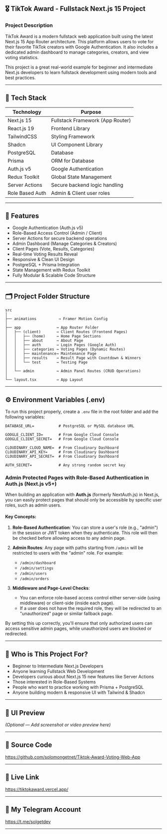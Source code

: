 ## 🎖️ TikTok Award - Fullstack Next.js 15 Project

### Project Description
TikTok Award is a modern fullstack web application built using the latest Next.js 15 App Router architecture. This platform allows users to vote for their favorite TikTok creators with Google Authentication. It also includes a dedicated admin dashboard to manage categories, creators, and view voting statistics.

This project is a great real-world example for beginner and intermediate Next.js developers to learn fullstack development using modern tools and best practices.

---

## 🚀 Tech Stack

| Technology        | Purpose                                  |
|------------------|-------------------------------------------|
| Next.js 15       | Fullstack Framework (App Router)         |
| React.js 19      | Frontend Library                          |
| TailwindCSS      | Styling Framework                        |
| Shadcn           | UI Component Library                     |
| PostgreSQL       | Database                                 |
| Prisma           | ORM for Database                         |
| Auth.js v5       | Google Authentication                   |
| Redux Toolkit    | Global State Management                  |
| Server Actions   | Secure backend logic handling            |
| Role Based Auth  | Admin & Client user roles                |

---

## 🔑 Features

- Google Authentication (Auth.js v5)
- Role-Based Access Control (Admin / Client)
- Server Actions for secure backend operations
- Admin Dashboard (Manage Categories & Creators)
- Client Pages (Vote, Results, Categories)
- Real-time Voting Results Reveal
- Responsive & Clean UI Design
- PostgreSQL + Prisma Integration
- State Management with Redux Toolkit
- Fully Modular & Scalable Code Structure

---

## 🗂️ Project Folder Structure

```
src
│
├── animations          → Framer Motion Config
│
├── app                → App Router Folder
│   ├── (client)       → Client Routes (Frontend Pages)
│   │   ├── (home)     → Home Page Sections
│   │   ├── about      → About Page
│   │   ├── auth       → Login Pages (Google Auth)
│   │   ├── categories → Voting Pages (Dynamic Routes)
│   │   ├── maintenance→ Maintenance Page
│   │   ├── results    → Result Page with Countdown & Winners
│   │   └── test       → Testing Page
│   │
│   └── admin          → Admin Panel Routes (CRUD Operations)
│
└── layout.tsx         → App Layout
```

---

## ⚙️ Environment Variables (.env)

To run this project properly, create a `.env` file in the root folder and add the following variables:

```
DATABASE_URL=           # PostgreSQL or MySQL database URL

GOOGLE_CLIENT_ID=       # From Google Cloud Console
GOOGLE_CLIENT_SECRET=   # From Google Cloud Console

CLOUDINARY_CLOUD_NAME=  # From Cloudinary Dashboard
CLOUDINARY_API_KEY=     # From Cloudinary Dashboard
CLOUDINARY_API_SECRET=  # From Cloudinary Dashboard

AUTH_SECRET=            # Any strong random secret key
```

### Admin Protected Pages with Role-Based Authentication in Auth.js (Next.js v5+)

When building an application with **Auth.js** (formerly NextAuth.js) in Next.js, you can easily protect pages that should only be accessible by specific user roles, such as admin users. 

#### Key Concepts:
1. **Role-Based Authentication**: You can store a user's role (e.g., "admin") in the session or JWT token when they authenticate. This role will then be checked before allowing access to any admin page.

2. **Admin Routes**: Any page with paths starting from `/admin` will be restricted to users with the "admin" role. For example:
   - `/admin/dashboard`
   - `/admin/settings`
   - `/admin/users`
   - `/admin/orders`

3. **Middleware and Page-Level Checks**: 
   - You can enforce role-based access control either server-side (using middleware) or client-side (inside each page).
   - If a user does not have the required role, they will be redirected to an "unauthorized" page or similar fallback page.

By setting this up correctly, you'll ensure that only authorized users can access sensitive admin pages, while unauthorized users are blocked or redirected.

---

## 🎯 Who is This Project For?

- Beginner to Intermediate Next.js Developers  
- Anyone learning Fullstack Web Development  
- Developers curious about Next.js 15 new features like Server Actions  
- Those interested in Role-Based Systems  
- People who want to practice working with Prisma + PostgreSQL  
- Anyone building modern & responsive UI with Tailwind & Shadcn  

---

## 📸 UI Preview
*(Optional — Add screenshot or video preview here)*

---

## 🔗 Source Code
https://github.com/solomongetnet/Tiktok-Award-Voting-Web-App

---

## 🔗 Live Link
https://tiktokaward.vercel.app/

---

## 🔗 My Telegram Account
https://t.me/solgetdev

---

